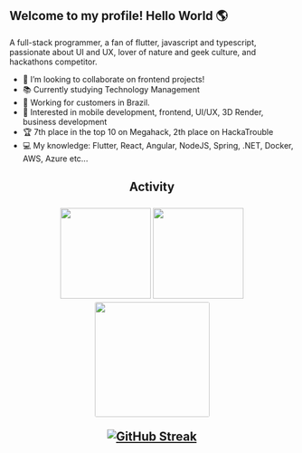 ## Welcome to my profile! Hello World :earth_americas: 

A full-stack programmer, a fan of flutter, javascript and typescript, passionate about UI and UX, lover of nature and geek culture, and hackathons competitor.

- 👯 I’m looking to collaborate on frontend projects!
- 📚 Currently studying Technology Management
- 🚧 Working for customers in Brazil.
- 💬 Interested in mobile development, frontend, UI/UX, 3D Render, business development
- 🏆 7th place in the top 10 on Megahack, 2th place on HackaTrouble
- 💻 My knowledge: Flutter, React, Angular, NodeJS, Spring, .NET, Docker, AWS, Azure etc...

<h2 align="center">
  <summary>Activity</summary>
  <br>
  <img height="160em" src="https://github-readme-stats-viniokamoto.vercel.app/api?username=viniokamoto&show_icons=true&theme=tokyonight&include_all_commits=true&count_private=true">
  <img height="160em" src="https://github-readme-stats-viniokamoto.vercel.app/api/top-langs/?username=viniokamoto&layout=compact&langs_count=6&theme=tokyonight">

  <img style="border: 1px solid white; border-radius: 4px;" height="203px" src="https://github-readme-stats-viniokamoto.vercel.app/api?username=viniokamoto&show_icons=true&custom_title=viniokamoto's%20Github%20Stats&theme=tokyonight&hide_border=true">
  
  [![GitHub Streak](https://streak-stats.demolab.com/?user=viniokamoto&theme=tokyonight&hide_border=true)](https://git.io/streak-stats)

  <br><br>
<br>
